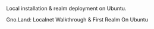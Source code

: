Local installation & realm deployment on Ubuntu.

Gno.Land: Localnet Walkthrough & First Realm On Ubuntu